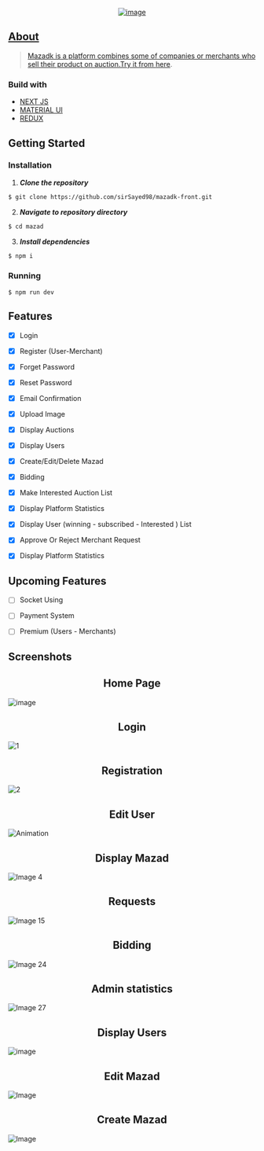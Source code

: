 <div align="center">
<a href="https://github.com/sirSayed98/mazadk-front" rel="noopener">
  

![image](https://user-images.githubusercontent.com/47485363/121591316-a11e5b80-ca39-11eb-912c-738fb4ca644a.png)

</div>



## About
> Mazadk is a platform combines some of companies or merchants who sell their product on auction.Try it from  [here](https://mazadk.vercel.app/).

### Build with
- [NEXT JS](https://nextjs.org/)
- [MATERIAL UI](https://material-ui.com/)
- [REDUX](https://redux.js.org/)

## Getting Started
### Installation

1. **_Clone the repository_**

```sh
$ git clone https://github.com/sirSayed98/mazadk-front.git
```
2. **_Navigate to repository directory_**
```sh
$ cd mazad
```

3. **_Install dependencies_**

```sh
$ npm i
```

### Running

```
$ npm run dev

```

## Features

- [x] Login
- [x] Register (User-Merchant)
- [x] Forget Password
- [x] Reset Password
- [x] Email Confirmation
- [x] Upload Image
- [x] Display Auctions
- [x] Display Users
- [x] Create/Edit/Delete Mazad
- [x] Bidding
- [x] Make Interested Auction List
- [x] Display Platform Statistics
- [x] Display User (winning - subscribed - Interested ) List
- [x] Approve Or Reject Merchant Request
- [x] Display Platform Statistics


## Upcoming Features
- [ ] Socket  Using 
- [ ] Payment System 
- [ ] Premium (Users - Merchants) 


## Screenshots
<h2 align="center">Home Page</h2>

![image](https://user-images.githubusercontent.com/47485363/121593570-636f0200-ca3c-11eb-9813-6cbccd645185.png)


<h2 align="center">Login</h2>

![1](https://user-images.githubusercontent.com/47485363/121593909-b47ef600-ca3c-11eb-8132-9fbb5fe62e93.JPG)

<h2 align="center">Registration</h2>


![2](https://user-images.githubusercontent.com/47485363/121593982-c95b8980-ca3c-11eb-8f7c-67eae7280089.JPG)

<h2 align="center">Edit User</h2>

![Animation](https://user-images.githubusercontent.com/47485363/121594008-cf516a80-ca3c-11eb-813d-4a48cbc99588.gif)



<h2 align="center">Display Mazad</h2>

![Image 4](https://user-images.githubusercontent.com/47485363/121594046-dbd5c300-ca3c-11eb-8e70-208cfa700dcb.png)



<h2 align="center">Requests</h2>

![Image 15](https://user-images.githubusercontent.com/47485363/121594091-e8f2b200-ca3c-11eb-9296-6788c611126f.png)

<h2 align="center">Bidding</h2>

![Image 24](https://user-images.githubusercontent.com/47485363/121594112-eee89300-ca3c-11eb-8b79-a82757571e37.png)

<h2 align="center">Admin statistics</h2>

![Image 27](https://user-images.githubusercontent.com/47485363/121594133-f27c1a00-ca3c-11eb-88a7-756d59316df4.png)

<h2 align="center">Display Users</h2>

![image](https://user-images.githubusercontent.com/47485363/121594702-b8f7de80-ca3d-11eb-8445-0f61cf3e2524.png)

<h2 align="center">Edit Mazad</h2>

![Image](https://user-images.githubusercontent.com/47485363/121598749-6967e180-ca42-11eb-8fba-8f825fbdf3f0.png)

<h2 align="center">Create Mazad</h2>

![Image](https://user-images.githubusercontent.com/47485363/121598439-1c840b00-ca42-11eb-93ab-c045a7fe4167.png)






